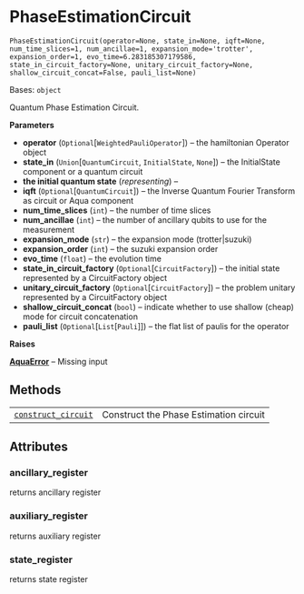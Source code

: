# PhaseEstimationCircuit

`PhaseEstimationCircuit(operator=None, state_in=None, iqft=None, num_time_slices=1, num_ancillae=1, expansion_mode='trotter', expansion_order=1, evo_time=6.283185307179586, state_in_circuit_factory=None, unitary_circuit_factory=None, shallow_circuit_concat=False, pauli_list=None)`

Bases: `object`

Quantum Phase Estimation Circuit.

**Parameters**

*   **operator** (`Optional`\[`WeightedPauliOperator`]) – the hamiltonian Operator object
*   **state\_in** (`Union`\[`QuantumCircuit`, `InitialState`, `None`]) – the InitialState component or a quantum circuit
*   **the initial quantum state** (*representing*) –
*   **iqft** (`Optional`\[`QuantumCircuit`]) – the Inverse Quantum Fourier Transform as circuit or Aqua component
*   **num\_time\_slices** (`int`) – the number of time slices
*   **num\_ancillae** (`int`) – the number of ancillary qubits to use for the measurement
*   **expansion\_mode** (`str`) – the expansion mode (trotter|suzuki)
*   **expansion\_order** (`int`) – the suzuki expansion order
*   **evo\_time** (`float`) – the evolution time
*   **state\_in\_circuit\_factory** (`Optional`\[`CircuitFactory`]) – the initial state represented by a CircuitFactory object
*   **unitary\_circuit\_factory** (`Optional`\[`CircuitFactory`]) – the problem unitary represented by a CircuitFactory object
*   **shallow\_circuit\_concat** (`bool`) – indicate whether to use shallow (cheap) mode for circuit concatenation
*   **pauli\_list** (`Optional`\[`List`\[`Pauli`]]) – the flat list of paulis for the operator

**Raises**

[**AquaError**](qiskit.aqua.AquaError#qiskit.aqua.AquaError "qiskit.aqua.AquaError") – Missing input

## Methods

|                                                                                                                                                                                                                    |                                        |
| ------------------------------------------------------------------------------------------------------------------------------------------------------------------------------------------------------------------ | -------------------------------------- |
| [`construct_circuit`](qiskit.aqua.circuits.PhaseEstimationCircuit.construct_circuit#qiskit.aqua.circuits.PhaseEstimationCircuit.construct_circuit "qiskit.aqua.circuits.PhaseEstimationCircuit.construct_circuit") | Construct the Phase Estimation circuit |

## Attributes

### ancillary\_register

returns ancillary register

### auxiliary\_register

returns auxiliary register

### state\_register

returns state register
